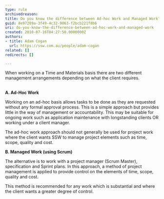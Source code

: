 ```yaml
---
type: rule
archivedreason: 
title: Do you know the difference between Ad-hoc Work and Managed Work?
guid: 8e97289a-3f49-4c32-9063-f2bcb221f8b6
uri: do-you-know-the-difference-between-ad-hoc-work-and-managed-work
created: 2010-07-16T04:27:50.0000000Z
authors:
- title: Adam Cogan
  url: https://ssw.com.au/people/adam-cogan
related: []
redirects: []

---
```



When working on a Time and Materials basis there are two different management arrangements depending on what the client requires. 
<br><excerpt class='endintro'></excerpt><br>
<a href="/Management/RulesToBeingSoftwareConsultants-DealingWithClients/Pages/" name="AdHocManagedWork"></a><p><b>A. Ad-Hoc Work</b> </p>
<p>Working on an ad-hoc basis allows tasks to be done as they are requested without any formal approval process. This is a simple approach but provides little in the way of management or accountability. This may be suitable for ongoing work such as application maintenance with longstanding clients OR working under a client manager.</p>
<p>The ad-hoc work approach should not generally be used for project work where the client wants SSW to manage project elements such as time, scope, quality and cost. </p>
<p><b>B. Managed Work (using Scrum)</b></p>
<p>The alternative is to work with a project manager (Scrum Master), specification and Sprint plans. In this approach, a method of project management is applied to provide control on the elements of time, scope, quality and cost. </p>
<p>This method is recommended for any work which is substantial and where the client wants a greater degree of control.&#160;</p>


